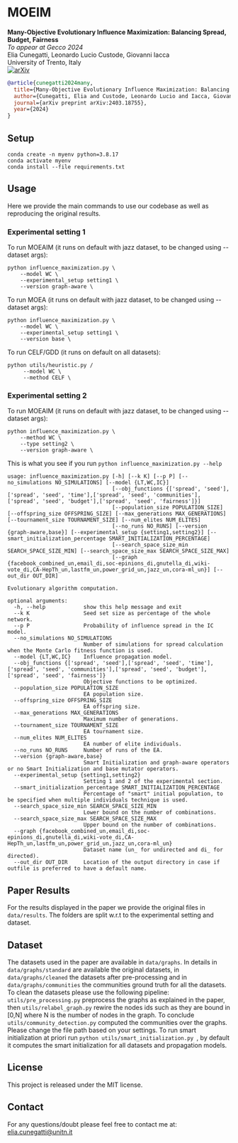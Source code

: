 # MOEIM

**Many-Objective Evolutionary Influence Maximization: Balancing Spread, Budget, Fairness** </br>
*To appear at Gecco 2024* </br>
Elia Cunegatti, Leonardo Lucio Custode, Giovanni Iacca <br>
University of Trento, Italy  <br>
[![arXiv](https://img.shields.io/badge/arXiv-2404.05621-b31b1b.svg)](https://arxiv.org/pdf/2403.18755.pdf)
 

```bibtex
@article{cunegatti2024many,
  title={Many-Objective Evolutionary Influence Maximization: Balancing Spread, Budget, Fairness, and Time},
  author={Cunegatti, Elia and Custode, Leonardo Lucio and Iacca, Giovanni},
  journal={arXiv preprint arXiv:2403.18755},
  year={2024}
}
```
## Setup

```
conda create -n myenv python=3.8.17
conda activate myenv    
conda install --file requirements.txt
```


## Usage
Here we provide the main commands to use our codebase as well as reproducing the original results.

### Experimental setting 1
To run MOEAIM (it runs on default with jazz dataset, to be changed using --dataset args):
```
python influence_maximization.py \
    --model WC \
    --experimental_setup setting1 \
    --version graph-aware \
```

To run MOEA (it runs on default with jazz dataset, to be changed using --dataset args):
```
python influence_maximization.py \
    --model WC \
    --experimental_setup setting1 \
    --version base \
```

To run CELF/GDD (it runs on default on all datasets):
```
python utils/heuristic.py /
     --model WC \
     --method CELF \
```
### Experimental setting 2
To run MOEAIM (it runs on default with jazz dataset, to be changed using --dataset args):
```
python influence_maximization.py \
    --method WC \
    --type setting2 \
    --version graph-aware \
```

This is what you see if you run ```python influence_maximization.py --help ```
```
usage: influence_maximization.py [-h] [--k K] [--p P] [--no_simulations NO_SIMULATIONS] [--model {LT,WC,IC}]
                                 [--obj_functions {['spread', 'seed'],['spread', 'seed', 'time'],['spread', 'seed', 'communities'],['spread', 'seed', 'budget'],['spread', 'seed', 'fairness']}]
                                 [--population_size POPULATION_SIZE] [--offspring_size OFFSPRING_SIZE] [--max_generations MAX_GENERATIONS] [--tournament_size TOURNAMENT_SIZE] [--num_elites NUM_ELITES]
                                 [--no_runs NO_RUNS] [--version {graph-aware,base}] [--experimental_setup {setting1,setting2}] [--smart_initialization_percentage SMART_INITIALIZATION_PERCENTAGE]
                                 [--search_space_size_min SEARCH_SPACE_SIZE_MIN] [--search_space_size_max SEARCH_SPACE_SIZE_MAX]
                                 [--graph {facebook_combined_un,email_di,soc-epinions_di,gnutella_di,wiki-vote_di,CA-HepTh_un,lastfm_un,power_grid_un,jazz_un,cora-ml_un}] [--out_dir OUT_DIR]

Evolutionary algorithm computation.

optional arguments:
  -h, --help            show this help message and exit
  --k K                 Seed set size as percentage of the whole network.
  --p P                 Probability of influence spread in the IC model.
  --no_simulations NO_SIMULATIONS
                        Number of simulations for spread calculation when the Monte Carlo fitness function is used.
  --model {LT,WC,IC}    Influence propagation model.
  --obj_functions {['spread', 'seed'],['spread', 'seed', 'time'],['spread', 'seed', 'communities'],['spread', 'seed', 'budget'],['spread', 'seed', 'fairness']}
                        Objective functions to be optimized.
  --population_size POPULATION_SIZE
                        EA population size.
  --offspring_size OFFSPRING_SIZE
                        EA offspring size.
  --max_generations MAX_GENERATIONS
                        Maximum number of generations.
  --tournament_size TOURNAMENT_SIZE
                        EA tournament size.
  --num_elites NUM_ELITES
                        EA number of elite individuals.
  --no_runs NO_RUNS     Number of runs of the EA.
  --version {graph-aware,base}
                        Smart Initialization and graph-aware operators or no Smart Initialization and base mutator operators.
  --experimental_setup {setting1,setting2}
                        Setting 1 and 2 of the experimental section.
  --smart_initialization_percentage SMART_INITIALIZATION_PERCENTAGE
                        Percentage of "smart" initial population, to be specified when multiple individuals technique is used.
  --search_space_size_min SEARCH_SPACE_SIZE_MIN
                        Lower bound on the number of combinations.
  --search_space_size_max SEARCH_SPACE_SIZE_MAX
                        Upper bound on the number of combinations.
  --graph {facebook_combined_un,email_di,soc-epinions_di,gnutella_di,wiki-vote_di,CA-HepTh_un,lastfm_un,power_grid_un,jazz_un,cora-ml_un}
                        Dataset name (un_ for undirected and di_ for directed).
  --out_dir OUT_DIR     Location of the output directory in case if outfile is preferred to have a default name.

```
## Paper Results
For the results displayed in the paper we provide the original files in ```data/results```. The folders are split w.r.t to the experimental setting and dataset.

## Dataset
The datasets used in the paper are available in ```data/graphs```. In details in ```data/graphs/standard``` are available the original datasets, in ```data/graphs/cleaned``` the datasets after pre-processing and in ```data/graphs/communities``` the communities ground truth for all the datasets.
To clean the datasets please use the following pipeline: ```utils/pre_processing.py``` preprocess the graphs as explained in the paper, then ```utils/relabel_graph.py``` rewire the nodes ids such as they are bound in [0,N] where N is the number of nodes in the graph. To conclude ```utils/community_detection.py``` computed the communities over the graphs. Please change the file path based on your settings. To run smart initialization at priori run ```python utils/smart_initialization.py ```, by default it computes the smart initialization for all datasets and propagation models.

## License 
This project is released under the MIT license.

## Contact
For any questions/doubt please feel free to contact me at: elia.cunegatti@unitn.it
